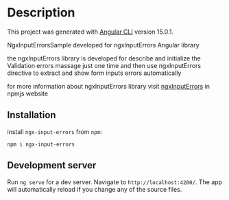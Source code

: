 # Description

This project was generated with [Angular CLI](https://github.com/angular/angular-cli) version 15.0.1.

NgxInputErrorsSample developed for ngxInputErrors Angular library

the ngxInputErrors library is developed for describe and initialize the Validation errors massage just one time and then use ngxInputErrors directive to extract and show form inputs errors automatically

for more information about ngxInputErrors library visit [ngxInputErrors](https://www.npmjs.com/package/ngx-input-errors) in npmjs website

## Installation

install `ngx-input-errors` from `npm`: 
```
npm i ngx-input-errors
```

## Development server

Run `ng serve` for a dev server. Navigate to `http://localhost:4200/`. The app will automatically reload if you change any of the source files.
